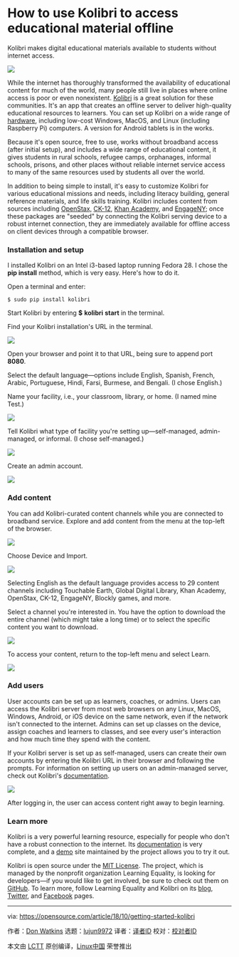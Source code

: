 How to use Kolibri to access educational material offline
======
Kolibri makes digital educational materials available to students without internet access.

![](https://opensource.com/sites/default/files/styles/image-full-size/public/lead-images/EDU_OSDC_BYU_520x292_FINAL.png?itok=NVY7vR8o)

While the internet has thoroughly transformed the availability of educational content for much of the world, many people still live in places where online access is poor or even nonexistent. [Kolibri][1] is a great solution for these communities. It's an app that creates an offline server to deliver high-quality educational resources to learners. You can set up Kolibri on a wide range of [hardware][2], including low-cost Windows, MacOS, and Linux (including Raspberry Pi) computers. A version for Android tablets is in the works.

Because it's open source, free to use, works without broadband access (after initial setup), and includes a wide range of educational content, it gives students in rural schools, refugee camps, orphanages, informal schools, prisons, and other places without reliable internet service access to many of the same resources used by students all over the world.

In addition to being simple to install, it's easy to customize Kolibri for various educational missions and needs, including literacy building, general reference materials, and life skills training. Kolibri includes content from sources including [OpenStax,][3] [CK-12][4], [Khan Academy][5], and [EngageNY][6]; once these packages are "seeded" by connecting the Kolibri serving device to a robust internet connection, they are immediately available for offline access on client devices through a compatible browser.

### Installation and setup

I installed Kolibri on an Intel i3-based laptop running Fedora 28. I chose the **pip install** method, which is very easy. Here's how to do it.

Open a terminal and enter:

```
$ sudo pip install kolibri

```

Start Kolibri by entering **$** **kolibri** **start** in the terminal.

Find your Kolibri installation's URL in the terminal.

![](https://opensource.com/sites/default/files/uploads/kolibri_url.png)

Open your browser and point it to that URL, being sure to append port **8080**.

Select the default language—options include English, Spanish, French, Arabic, Portuguese, Hindi, Farsi, Burmese, and Bengali. (I chose English.)

Name your facility, i.e., your classroom, library, or home. (I named mine Test.)

![](https://opensource.com/sites/default/files/uploads/kolibri_name.png)

Tell Kolibri what type of facility you're setting up—self-managed, admin-managed, or informal. (I chose self-managed.)

![](https://opensource.com/sites/default/files/uploads/kolibri_facility-type.png)

Create an admin account.

![](https://opensource.com/sites/default/files/uploads/kolibri_admin.png)

### Add content

You can add Kolibri-curated content channels while you are connected to broadband service. Explore and add content from the menu at the top-left of the browser.

![](https://opensource.com/sites/default/files/uploads/kolibri_menu.png)

Choose Device and Import.

![](https://opensource.com/sites/default/files/uploads/kolibri_import.png)

Selecting English as the default language provides access to 29 content channels including Touchable Earth, Global Digital Library, Khan Academy, OpenStax, CK-12, EngageNY, Blockly games, and more.

Select a channel you're interested in. You have the option to download the entire channel (which might take a long time) or to select the specific content you want to download.

![](https://opensource.com/sites/default/files/uploads/kolibri_select-content.png)

To access your content, return to the top-left menu and select Learn.

![](https://opensource.com/sites/default/files/uploads/kolibri_content.png)

### Add users

User accounts can be set up as learners, coaches, or admins. Users can access the Kolibri server from most web browsers on any Linux, MacOS, Windows, Android, or iOS device on the same network, even if the network isn't connected to the internet. Admins can set up classes on the device, assign coaches and learners to classes, and see every user's interaction and how much time they spend with the content.

If your Kolibri server is set up as self-managed, users can create their own accounts by entering the Kolibri URL in their browser and following the prompts. For information on setting up users on an admin-managed server, check out Kolibri's [documentation][7].

![](https://opensource.com/sites/default/files/uploads/kolibri_user-account.png)

After logging in, the user can access content right away to begin learning.

### Learn more

Kolibri is a very powerful learning resource, especially for people who don't have a robust connection to the internet. Its [documentation][8] is very complete, and a [demo][9] site maintained by the project allows you to try it out.

Kolibri is open source under the [MIT License][10]. The project, which is managed by the nonprofit organization Learning Equality, is looking for developers—if you would like to get involved, be sure to check out them on [GitHub][11]. To learn more, follow Learning Equality and Kolibri on its [blog][12], [Twitter][13], and [Facebook][14] pages.

--------------------------------------------------------------------------------

via: https://opensource.com/article/18/10/getting-started-kolibri

作者：[Don Watkins][a]
选题：[lujun9972](https://github.com/lujun9972)
译者：[译者ID](https://github.com/译者ID)
校对：[校对者ID](https://github.com/校对者ID)

本文由 [LCTT](https://github.com/LCTT/TranslateProject) 原创编译，[Linux中国](https://linux.cn/) 荣誉推出

[a]: https://opensource.com/users/don-watkins
[1]: https://learningequality.org/kolibri/
[2]: https://drive.google.com/file/d/0B9ZzDms8cSNgVWRKdUlPc2lkTkk/view
[3]: https://openstax.org/
[4]: https://www.ck12.org/
[5]: https://www.khanacademy.org/
[6]: https://www.engageny.org/
[7]: https://kolibri.readthedocs.io/en/latest/manage.html#create-a-new-user-account
[8]: https://learningequality.org/documentation/
[9]: http://kolibridemo.learningequality.org/learn/#/topics
[10]: https://github.com/learningequality/kolibri/blob/develop/LICENSE
[11]: https://github.com/learningequality/
[12]: https://blog.learningequality.org/
[13]: https://twitter.com/LearnEQ/
[14]: https://www.facebook.com/learningequality
